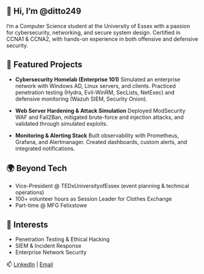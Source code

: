 ## 👋 Hi, I’m @ditto249

I’m a Computer Science student at the University of Essex with a passion for cybersecurity, networking, and secure system design.
Certified in CCNA1 & CCNA2, with hands-on experience in both offensive and defensive security.

## 🔐 Featured Projects

- **Cybersecurity Homelab (Enterprise 101)**
Simulated an enterprise network with Windows AD, Linux servers, and clients.
Practiced penetration testing (Hydra, Evil-WinRM, SecLists, NetExec) and defensive monitoring (Wazuh SIEM, Security Onion).

- **Web Server Hardening & Attack Simulation**
Deployed ModSecurity WAF and Fail2Ban, mitigated brute-force and injection attacks, and validated through simulated exploits.

- **Monitoring & Alerting Stack**
Built observability with Prometheus, Grafana, and Alertmanager.
Created dashboards, custom alerts, and integrated notifications.

## **🌍 Beyond Tech**
- Vice-President @ TEDxUniversityofEssex (event planning & technical operations)
- 100+ volunteer hours as Session Leader for Clothes Exchange
- Part-time @ MFG Felixstowe

## **🚀 Interests**
- Penetration Testing & Ethical Hacking
- SIEM & Incident Response
- Enterprise Network Security

📫 [LinkedIn](https://www.linkedin.com/in/dithusan-sathiyarooban-762716272) | [Email](dithusan.s04@gmail.com)

<!---
ditto249/ditto249 is a ✨ special ✨ repository because its `README.md` (this file) appears on your GitHub profile.
You can click the Preview link to take a look at your changes.
--->
